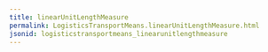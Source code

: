 ```yaml
---
title: linearUnitLengthMeasure
permalink: LogisticsTransportMeans.linearUnitLengthMeasure.html
jsonid: logisticstransportmeans_linearunitlengthmeasure
---
```

